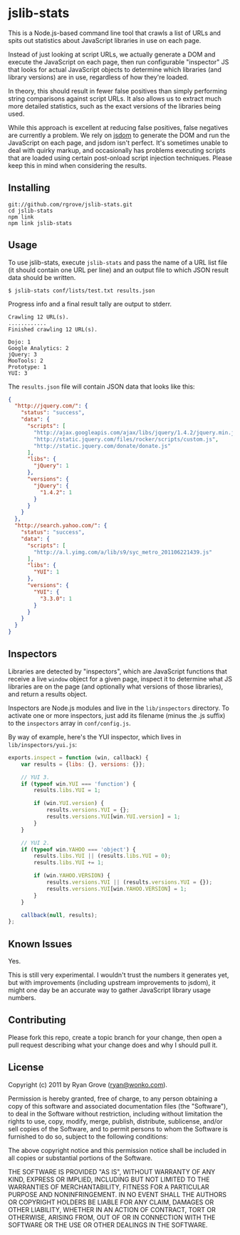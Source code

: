 jslib-stats
===========

This is a Node.js-based command line tool that crawls a list of URLs and spits
out statistics about JavaScript libraries in use on each page.

Instead of just looking at script URLs, we actually generate a DOM and execute
the JavaScript on each page, then run configurable "inspector" JS that looks for
actual JavaScript objects to determine which libraries (and library versions)
are in use, regardless of how they're loaded.

In theory, this should result in fewer false positives than simply performing
string comparisons against script URLs. It also allows us to extract much more
detailed statistics, such as the exact versions of the libraries being used.

While this approach is excellent at reducing false positives, false negatives
are currently a problem. We rely on [jsdom](https://github.com/tmpvar/jsdom) to
generate the DOM and run the JavaScript on each page, and jsdom isn't perfect.
It's sometimes unable to deal with quirky markup, and occasionally has problems
executing scripts that are loaded using certain post-onload script injection
techniques. Please keep this in mind when considering the results.


Installing
----------

    git://github.com/rgrove/jslib-stats.git
    cd jslib-stats
    npm link
    npm link jslib-stats


Usage
-----

To use jslib-stats, execute `jslib-stats` and pass the name of a URL list file
(it should contain one URL per line) and an output file to which JSON result
data should be written.

    $ jslib-stats conf/lists/test.txt results.json

Progress info and a final result tally are output to stderr.

    Crawling 12 URL(s).
    ............
    Finished crawling 12 URL(s).

    Dojo: 1
    Google Analytics: 2
    jQuery: 3
    MooTools: 2
    Prototype: 1
    YUI: 3

The `results.json` file will contain JSON data that looks like this:

```json
{
  "http://jquery.com/": {
    "status": "success",
    "data": {
      "scripts": [
        "http://ajax.googleapis.com/ajax/libs/jquery/1.4.2/jquery.min.js",
        "http://static.jquery.com/files/rocker/scripts/custom.js",
        "http://static.jquery.com/donate/donate.js"
      ],
      "libs": {
        "jQuery": 1
      },
      "versions": {
        "jQuery": {
          "1.4.2": 1
        }
      }
    }
  },
  "http://search.yahoo.com/": {
    "status": "success",
    "data": {
      "scripts": [
        "http://a.l.yimg.com/a/lib/s9/syc_metro_201106221439.js"
      ],
      "libs": {
        "YUI": 1
      },
      "versions": {
        "YUI": {
          "3.3.0": 1
        }
      }
    }
  }
}
```


Inspectors
----------

Libraries are detected by "inspectors", which are JavaScript functions that
receive a live `window` object for a given page, inspect it to determine what
JS libraries are on the page (and optionally what versions of those libraries),
and return a results object.

Inspectors are Node.js modules and live in the `lib/inspectors` directory. To
activate one or more inspectors, just add its filename (minus the .js suffix) to
the `inspectors` array in `conf/config.js`.

By way of example, here's the YUI inspector, which lives in
`lib/inspectors/yui.js`:

```js
exports.inspect = function (win, callback) {
    var results = {libs: {}, versions: {}};

    // YUI 3.
    if (typeof win.YUI === 'function') {
        results.libs.YUI = 1;

        if (win.YUI.version) {
            results.versions.YUI = {};
            results.versions.YUI[win.YUI.version] = 1;
        }
    }

    // YUI 2.
    if (typeof win.YAHOO === 'object') {
        results.libs.YUI || (results.libs.YUI = 0);
        results.libs.YUI += 1;

        if (win.YAHOO.VERSION) {
            results.versions.YUI || (results.versions.YUI = {});
            results.versions.YUI[win.YAHOO.VERSION] = 1;
        }
    }

    callback(null, results);
};
```


Known Issues
------------

Yes.

This is still very experimental. I wouldn't trust the numbers it generates yet,
but with improvements (including upstream improvements to jsdom), it might one
day be an accurate way to gather JavaScript library usage numbers.


Contributing
------------

Please fork this repo, create a topic branch for your change, then open a pull
request describing what your change does and why I should pull it.


License
-------

Copyright (c) 2011 by Ryan Grove (ryan@wonko.com).

Permission is hereby granted, free of charge, to any person obtaining a copy
of this software and associated documentation files (the "Software"), to deal
in the Software without restriction, including without limitation the rights
to use, copy, modify, merge, publish, distribute, sublicense, and/or sell
copies of the Software, and to permit persons to whom the Software is
furnished to do so, subject to the following conditions:

The above copyright notice and this permission notice shall be included in
all copies or substantial portions of the Software.

THE SOFTWARE IS PROVIDED "AS IS", WITHOUT WARRANTY OF ANY KIND, EXPRESS OR
IMPLIED, INCLUDING BUT NOT LIMITED TO THE WARRANTIES OF MERCHANTABILITY,
FITNESS FOR A PARTICULAR PURPOSE AND NONINFRINGEMENT. IN NO EVENT SHALL THE
AUTHORS OR COPYRIGHT HOLDERS BE LIABLE FOR ANY CLAIM, DAMAGES OR OTHER
LIABILITY, WHETHER IN AN ACTION OF CONTRACT, TORT OR OTHERWISE, ARISING FROM,
OUT OF OR IN CONNECTION WITH THE SOFTWARE OR THE USE OR OTHER DEALINGS IN
THE SOFTWARE.
